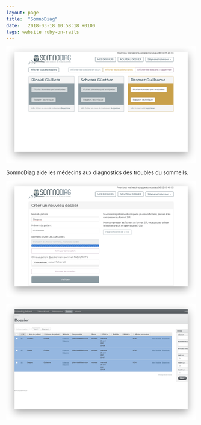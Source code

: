 ```yaml
---
layout: page
title:  "SomnoDiag"
date:   2018-03-18 10:58:18 +0100
tags: website ruby-on-rails
---
```

![Somnodiag](/assets/freelance/somnodiag-2.png)

SomnoDiag aide les médecins aux diagnostics des troubles du sommeils.

![Somnodiag](/assets/freelance/somnodiag-1.png)

![Somnodiag](/assets/freelance/somnodiag-3.png)
